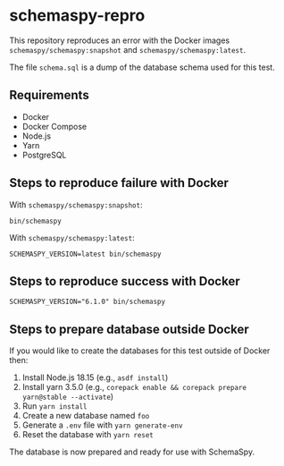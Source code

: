 # schemaspy-repro

This repository reproduces an error with the Docker images `schemaspy/schemaspy:snapshot` and `schemaspy/schemaspy:latest`.

The file `schema.sql` is a dump of the database schema used for this test.

## Requirements

* Docker
* Docker Compose
* Node.js
* Yarn
* PostgreSQL

## Steps to reproduce failure with Docker

With `schemaspy/schemaspy:snapshot`:

```shell
bin/schemaspy
```

With `schemaspy/schemaspy:latest`:

```shell
SCHEMASPY_VERSION=latest bin/schemaspy
```

## Steps to reproduce success with Docker

```shell
SCHEMASPY_VERSION="6.1.0" bin/schemaspy
```

## Steps to prepare database outside Docker

If you would like to create the databases for this test outside of Docker then:

1. Install Node.js 18.15 (e.g., `asdf install`)
2. Install yarn 3.5.0 (e.g., `corepack enable && corepack prepare yarn@stable --activate`)
3. Run `yarn install`
4. Create a new database named `foo`
5. Generate a `.env` file with `yarn generate-env`
6. Reset the database with `yarn reset`

The database is now prepared and ready for use with SchemaSpy.
